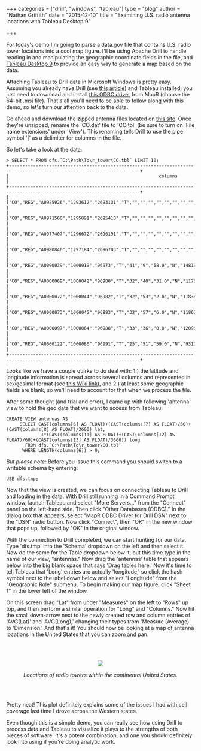 +++
categories = ["drill", "windows", "tableau"]
type = "blog"
author = "Nathan Griffith"
date = "2015-12-10"
title = "Examining U.S. radio antenna locations with Tableau Desktop 9"

+++

For today's demo I'm going to parse a data.gov file that contains U.S. radio tower locations into a cool map figure. 
I'll be using Apache Drill to handle reading in and manipulating the geographic coordinate fields in the file, and
[Tableau Desktop 9](http://www.tableau.com/) to provide an easy way to generate a map based on the data.

Attaching Tableau to Drill data in Microsoft Windows is pretty easy. Assuming you already have Drill (see [this
article](http://www.dremio.com/blog/installing-apache-drill-on-microsoft-windows/)) and Tableau installed, you just need
to download and install [this ODBC
driver](http://package.mapr.com/tools/MapR-ODBC/MapR_Drill/MapRDrill_odbc_v1.2.0.1000/) from MapR (choose the 64-bit
.msi file). That's all you'll need to be able to follow along with this demo, so let's turn our attention back to the
data.

Go ahead and download the zipped antenna files located on [this
site](https://catalog.data.gov/dataset/antenna-structure-registration-asr-fcc-2000). Once they're unzipped, rename the
'CO.dat' file to 'CO.tbl' (be sure to turn on 'File name extensions' under 'View'). This renaming tells Drill to use the
pipe symbol '|' as a delimiter for columns in the file.

So let's take a look at the data:

```
> SELECT * FROM dfs.`C:\Path\To\r_tower\CO.tbl` LIMIT 10;
+-----------------------------------------------------------------------------------------------------------------------+
|                                                        columns                                                        |
+-----------------------------------------------------------------------------------------------------------------------+
| ["CO","REG","A0925026","1293612","2693131","T","","","","","","","","","","","","\r"]                                 |
| ["CO","REG","A0971560","1295891","2695410","T","","","","","","","","","","","","\r"]                                 |
| ["CO","REG","A0977407","1296672","2696191","T","","","","","","","","","","","","\r"]                                 |
| ["CO","REG","A0980840","1297184","2696703","T","","","","","","","","","","","","\r"]                                 |
| ["CO","REG","A0000039","1000019","96973","T","41","9","58.0","N","148198.0","81","15","23.0","W","292523.0","","\r"]  |
| ["CO","REG","A0000069","1000042","96980","T","32","40","31.0","N","117631.0","97","8","29.0","W","349709.0","","\r"]  |
| ["CO","REG","A0000072","1000044","96982","T","32","53","2.0","N","118382.0","96","48","34.0","W","348514.0","","\r"]  |
| ["CO","REG","A0000073","1000045","96983","T","32","57","6.0","N","118626.0","97","3","52.0","W","349432.0","","\r"]   |
| ["CO","REG","A0000097","1000064","96988","T","33","36","0.0","N","120960.0","85","50","0.0","W","309000.0","","\r"]   |
| ["CO","REG","A0000122","1000086","96991","T","25","51","59.0","N","93119.0","80","17","6.0","W","289026.0","","\r"]   |
+-----------------------------------------------------------------------------------------------------------------------+
```

Looks like we have a couple quirks to do deal with: 1.) the latitude and longitude information is spread across several
columns and represented in sexigesimal format (see [this Wiki
link](https://en.wikipedia.org/wiki/Degree_(angle)#Subdivisions)), and 2.) at least some geographic fields are blank, so
we'll need to account for that when we process the file.

After some thought (and trial and error), I came up with following 'antenna' view to hold the geo data that we want to
access from Tableau:

```
CREATE VIEW antennas AS
     SELECT CAST(columns[6] AS FLOAT)+(CAST(columns[7] AS FLOAT)/60)+(CAST(columns[8] AS FLOAT)/3600) lat,
            -1*(CAST(columns[11] AS FLOAT)+(CAST(columns[12] AS FLOAT)/60)+(CAST(columns[13] AS FLOAT)/3600)) long
       FROM dfs.`C:\Path\To\r_tower\CO.tbl`
      WHERE LENGTH(columns[6]) > 0;
```

*But please note:* Before you issue this command you should switch to a writable schema by entering:

```
USE dfs.tmp;
```

Now that the view is created, we can focus on connecting Tableau to Drill and loading in the data. With Drill still
running in a Command Prompt window, launch Tableau and select "More Servers..." from the "Connect" panel on the
left-hand side. Then click "Other Databases (ODBC)." In the dialog box that appears, select "MapR ODBC Driver for Drill
DSN" next to the "DSN" radio button. Now click "Connect", then "OK" in the new window that pops up, followed by "OK" in
the original window.

With the connection to Drill completed, we can start hunting for our data. Type 'dfs.tmp' into the 'Schema' dropdown on
the left and then select it. Now do the same for the Table dropdown below it, but this time type in the name of our
view, "antennas." Now drag the 'antennas' table that appears below into the big blank space that says 'Drag tables
here.' Now it's time to tell Tableau that 'Long' entries are actually 'longitude,' so click the hash symbol next to the
label down below and select "Longitude" from the "Geographic Role" submenu. To begin making our map figure, click "Sheet
1" in the lower left of the window.

On this screen drag "Lat" from under "Measures" on the left to "Rows" up top, and then perform a similar operation for
"Long" and "Columns." Now hit the small down-arrow next to the newly created row and column entries of 'AVG(Lat)' and
'AVG(Long),' changing their types from 'Measure (Average)' to 'Dimension.' And that's it! You should now be looking at a
map of antenna locations in the United States that you can zoom and pan.

<br>
<br>
<p style="text-align: center;">
<img style="max-width: 100%;" src="/img/us_radio.png">
</p>
<p style="text-align: center; font-style: italic;">Locations of radio towers within the continental United States.</p>
<br>
<br>

Pretty neat! This plot definitely explains some of the issues I had with cell coverage last time I drove across the
Western states.

Even though this is a simple demo, you can really see how using Drill to process data and Tableau to visualize it plays
to the strengths of both pieces of software. It's a potent combination, and one you should definitely look into using if
you're doing analytic work.
